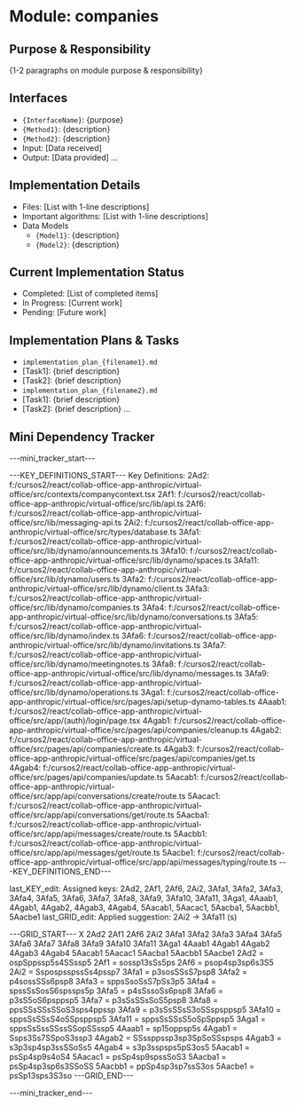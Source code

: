 # Module: companies

## Purpose & Responsibility
{1-2 paragraphs on module purpose & responsibility}

## Interfaces
* `{InterfaceName}`: {purpose}
* `{Method1}`: {description}
* `{Method2}`: {description}
* Input: [Data received]
* Output: [Data provided]
...

## Implementation Details
* Files: [List with 1-line descriptions]
* Important algorithms: [List with 1-line descriptions]
* Data Models
    * `{Model1}`: {description}
    * `{Model2}`: {description}

## Current Implementation Status
* Completed: [List of completed items]
* In Progress: [Current work]
* Pending: [Future work]

## Implementation Plans & Tasks
* `implementation_plan_{filename1}.md`
* [Task1]: {brief description}
* [Task2]: {brief description}
* `implementation_plan_{filename2}.md`
* [Task1]: {brief description}
* [Task2]: {brief description} 
...

## Mini Dependency Tracker
---mini_tracker_start---

---KEY_DEFINITIONS_START---
Key Definitions:
2Ad2: f:/cursos2/react/collab-office-app-anthropic/virtual-office/src/contexts/companycontext.tsx
2Af1: f:/cursos2/react/collab-office-app-anthropic/virtual-office/src/lib/api.ts
2Af6: f:/cursos2/react/collab-office-app-anthropic/virtual-office/src/lib/messaging-api.ts
2Ai2: f:/cursos2/react/collab-office-app-anthropic/virtual-office/src/types/database.ts
3Afa1: f:/cursos2/react/collab-office-app-anthropic/virtual-office/src/lib/dynamo/announcements.ts
3Afa10: f:/cursos2/react/collab-office-app-anthropic/virtual-office/src/lib/dynamo/spaces.ts
3Afa11: f:/cursos2/react/collab-office-app-anthropic/virtual-office/src/lib/dynamo/users.ts
3Afa2: f:/cursos2/react/collab-office-app-anthropic/virtual-office/src/lib/dynamo/client.ts
3Afa3: f:/cursos2/react/collab-office-app-anthropic/virtual-office/src/lib/dynamo/companies.ts
3Afa4: f:/cursos2/react/collab-office-app-anthropic/virtual-office/src/lib/dynamo/conversations.ts
3Afa5: f:/cursos2/react/collab-office-app-anthropic/virtual-office/src/lib/dynamo/index.ts
3Afa6: f:/cursos2/react/collab-office-app-anthropic/virtual-office/src/lib/dynamo/invitations.ts
3Afa7: f:/cursos2/react/collab-office-app-anthropic/virtual-office/src/lib/dynamo/meetingnotes.ts
3Afa8: f:/cursos2/react/collab-office-app-anthropic/virtual-office/src/lib/dynamo/messages.ts
3Afa9: f:/cursos2/react/collab-office-app-anthropic/virtual-office/src/lib/dynamo/operations.ts
3Aga1: f:/cursos2/react/collab-office-app-anthropic/virtual-office/src/pages/api/setup-dynamo-tables.ts
4Aaab1: f:/cursos2/react/collab-office-app-anthropic/virtual-office/src/app/(auth)/login/page.tsx
4Agab1: f:/cursos2/react/collab-office-app-anthropic/virtual-office/src/pages/api/companies/cleanup.ts
4Agab2: f:/cursos2/react/collab-office-app-anthropic/virtual-office/src/pages/api/companies/create.ts
4Agab3: f:/cursos2/react/collab-office-app-anthropic/virtual-office/src/pages/api/companies/get.ts
4Agab4: f:/cursos2/react/collab-office-app-anthropic/virtual-office/src/pages/api/companies/update.ts
5Aacab1: f:/cursos2/react/collab-office-app-anthropic/virtual-office/src/app/api/conversations/create/route.ts
5Aacac1: f:/cursos2/react/collab-office-app-anthropic/virtual-office/src/app/api/conversations/get/route.ts
5Aacba1: f:/cursos2/react/collab-office-app-anthropic/virtual-office/src/app/api/messages/create/route.ts
5Aacbb1: f:/cursos2/react/collab-office-app-anthropic/virtual-office/src/app/api/messages/get/route.ts
5Aacbe1: f:/cursos2/react/collab-office-app-anthropic/virtual-office/src/app/api/messages/typing/route.ts
---KEY_DEFINITIONS_END---

last_KEY_edit: Assigned keys: 2Ad2, 2Af1, 2Af6, 2Ai2, 3Afa1, 3Afa2, 3Afa3, 3Afa4, 3Afa5, 3Afa6, 3Afa7, 3Afa8, 3Afa9, 3Afa10, 3Afa11, 3Aga1, 4Aaab1, 4Agab1, 4Agab2, 4Agab3, 4Agab4, 5Aacab1, 5Aacac1, 5Aacba1, 5Aacbb1, 5Aacbe1
last_GRID_edit: Applied suggestion: 2Ai2 -> 3Afa11 (s)

---GRID_START---
X 2Ad2 2Af1 2Af6 2Ai2 3Afa1 3Afa2 3Afa3 3Afa4 3Afa5 3Afa6 3Afa7 3Afa8 3Afa9 3Afa10 3Afa11 3Aga1 4Aaab1 4Agab1 4Agab2 4Agab3 4Agab4 5Aacab1 5Aacac1 5Aacba1 5Aacbb1 5Aacbe1
2Ad2 = ospSppssp5s4SSssp5
2Af1 = sossp13sSs5ps
2Af6 = psop4sp3sp6s3S5
2Ai2 = SspospsspssSs4pssp7
3Afa1 = p3sosSSsS7psp8
3Afa2 = p4sossSSs6psp8
3Afa3 = sppsSsoSsS7pSs3p5
3Afa4 = spssSsSosS6spssps5p
3Afa5 = p4sSssoSs6psp8
3Afa6 = p3sS5oS6psppsp5
3Afa7 = p3sSsSSsSoS5psp8
3Afa8 = ppsSSsSSsSSoS3sps4ppssp
3Afa9 = p3sSsSSsS3oSSspsppsp5
3Afa10 = sppsSsSSsS4oSSpsppsp5
3Afa11 = sppsSsSSsS5oSpSppsp5
3Aga1 = sppsSsSssSSssSSopSSssp5
4Aaab1 = sp15oppsp5s
4Agab1 = Ssps3Ss7SSpoS3ssp3
4Agab2 = SSssppssp3sp3SpSoSSspsps
4Agab3 = s3p3sp4sp3ssSSoSs5
4Agab4 = s3p3sspsps5pS3os5
5Aacab1 = psSp4sp9s4oS4
5Aacac1 = psSp4sp9spssSoS3
5Aacba1 = psSp4sp3sp6s3SSoSS
5Aacbb1 = ppSp4sp3sp7ssS3os
5Aacbe1 = psSp13sps3S3so
---GRID_END---

---mini_tracker_end---
